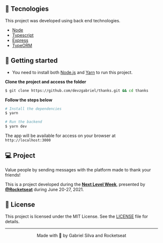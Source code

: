 ## 🧪 Tecnologies

This project was developed using back end technologies.

- [Node](https://nodejs.org/)
- [Typescript](https://www.typescriptlang.org/)
- [Express](http://expressjs.com/)
- [TypeORM](https://typeorm.io/)

## 🚀 Getting started

- You need to install both [Node.js](https://nodejs.org/en/download/) and [Yarn](https://yarnpkg.com/) to run this project.

**Clone the project and access the folder**

```bash
$ git clone https://github.com/devzgabriel/thanks.git && cd thanks
```

**Follow the steps below**

```bash
# Install the dependencies
$ yarn

# Run the backend
$ yarn dev
```

The app will be available for access on your browser at `http://localhost:3000`

## 💻 Project

Value people by sending messages with the platform made to thank your friends!

This is a project developed during the **[Next Level Week](https://nextlevelweek.com/)**, presented by **[@Rocketseat](https://github.com/Rocketseat)** during June 20-27, 2021.

## 📝 License

This project is licensed under the MIT License. See the [LICENSE](LICENSE.md) file for details.

---

<p align="center">Made with 💜 by Gabriel Silva and Rocketseat</p>
